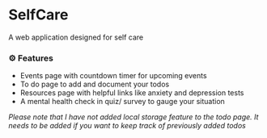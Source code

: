 # SelfCare

A web application designed for self care

### ⚙️ Features
- Events page with countdown timer for upcoming events
- To do page to add and document your todos
- Resources page with helpful links like anxiety and depression tests
- A mental health check in quiz/ survey to gauge your situation
    
    
*Please note that I have not added local storage feature to the todo page. It needs to be added if you want to keep track of previously added todos*
